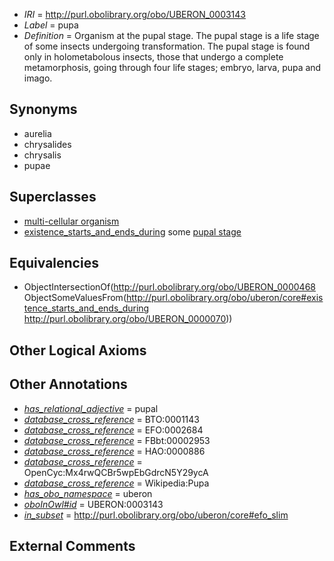  * *IRI* = http://purl.obolibrary.org/obo/UBERON_0003143
 * *Label* = pupa
 * *Definition* = Organism at the pupal stage. The pupal stage is a life stage of some insects undergoing transformation. The pupal stage is found only in holometabolous insects, those that undergo a complete metamorphosis, going through four life stages; embryo, larva, pupa and imago.

## Synonyms

 * aurelia
 * chrysalides
 * chrysalis
 * pupae

## Superclasses

 * [multi-cellular organism](../../UBERON/68/UBERON_0000468.md)
 * [existence_starts_and_ends_during](../../core#existence/ng/core#existence_starts_and_ends_during.md) some [pupal stage](../../UBERON/70/UBERON_0000070.md)

## Equivalencies

 * ObjectIntersectionOf(<http://purl.obolibrary.org/obo/UBERON_0000468> ObjectSomeValuesFrom(<http://purl.obolibrary.org/obo/uberon/core#existence_starts_and_ends_during> <http://purl.obolibrary.org/obo/UBERON_0000070>))

## Other Logical Axioms


## Other Annotations

 * *[has_relational_adjective](../../UBPROP/07/UBPROP_0000007.md)* = pupal
 * *[database_cross_reference](../../ef/oboInOwl#hasDbXref.md)* = BTO:0001143
 * *[database_cross_reference](../../ef/oboInOwl#hasDbXref.md)* = EFO:0002684
 * *[database_cross_reference](../../ef/oboInOwl#hasDbXref.md)* = FBbt:00002953
 * *[database_cross_reference](../../ef/oboInOwl#hasDbXref.md)* = HAO:0000886
 * *[database_cross_reference](../../ef/oboInOwl#hasDbXref.md)* = OpenCyc:Mx4rwQCBr5wpEbGdrcN5Y29ycA
 * *[database_cross_reference](../../ef/oboInOwl#hasDbXref.md)* = Wikipedia:Pupa
 * *[has_obo_namespace](../../ce/oboInOwl#hasOBONamespace.md)* = uberon
 * *[oboInOwl#id](../../id/oboInOwl#id.md)* = UBERON:0003143
 * *[in_subset](../../et/oboInOwl#inSubset.md)* = http://purl.obolibrary.org/obo/uberon/core#efo_slim

## External Comments

